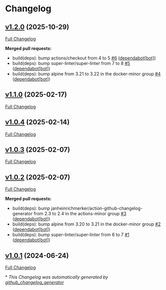 # Changelog

## [v1.2.0](https://github.com/somaz94/ternary-operator/tree/v1.2.0) (2025-10-29)

[Full Changelog](https://github.com/somaz94/ternary-operator/compare/v1.1.0...v1.2.0)

**Merged pull requests:**

- build\(deps\): bump actions/checkout from 4 to 5 [\#6](https://github.com/somaz94/ternary-operator/pull/6) ([dependabot[bot]](https://github.com/apps/dependabot))
- build\(deps\): bump super-linter/super-linter from 7 to 8 [\#5](https://github.com/somaz94/ternary-operator/pull/5) ([dependabot[bot]](https://github.com/apps/dependabot))
- build\(deps\): bump alpine from 3.21 to 3.22 in the docker-minor group [\#4](https://github.com/somaz94/ternary-operator/pull/4) ([dependabot[bot]](https://github.com/apps/dependabot))

## [v1.1.0](https://github.com/somaz94/ternary-operator/tree/v1.1.0) (2025-02-17)

[Full Changelog](https://github.com/somaz94/ternary-operator/compare/v1.0.4...v1.1.0)

## [v1.0.4](https://github.com/somaz94/ternary-operator/tree/v1.0.4) (2025-02-14)

[Full Changelog](https://github.com/somaz94/ternary-operator/compare/v1.0.3...v1.0.4)

## [v1.0.3](https://github.com/somaz94/ternary-operator/tree/v1.0.3) (2025-02-07)

[Full Changelog](https://github.com/somaz94/ternary-operator/compare/v1.0.2...v1.0.3)

## [v1.0.2](https://github.com/somaz94/ternary-operator/tree/v1.0.2) (2025-02-07)

[Full Changelog](https://github.com/somaz94/ternary-operator/compare/v1.0.1...v1.0.2)

**Merged pull requests:**

- build\(deps\): bump janheinrichmerker/action-github-changelog-generator from 2.3 to 2.4 in the actions-minor group [\#3](https://github.com/somaz94/ternary-operator/pull/3) ([dependabot[bot]](https://github.com/apps/dependabot))
- build\(deps\): bump alpine from 3.20 to 3.21 in the docker-minor group [\#2](https://github.com/somaz94/ternary-operator/pull/2) ([dependabot[bot]](https://github.com/apps/dependabot))
- build\(deps\): bump super-linter/super-linter from 6 to 7 [\#1](https://github.com/somaz94/ternary-operator/pull/1) ([dependabot[bot]](https://github.com/apps/dependabot))

## [v1.0.1](https://github.com/somaz94/ternary-operator/tree/v1.0.1) (2024-06-24)

[Full Changelog](https://github.com/somaz94/ternary-operator/compare/v1.0.0...v1.0.1)



\* *This Changelog was automatically generated by [github_changelog_generator](https://github.com/github-changelog-generator/github-changelog-generator)*
